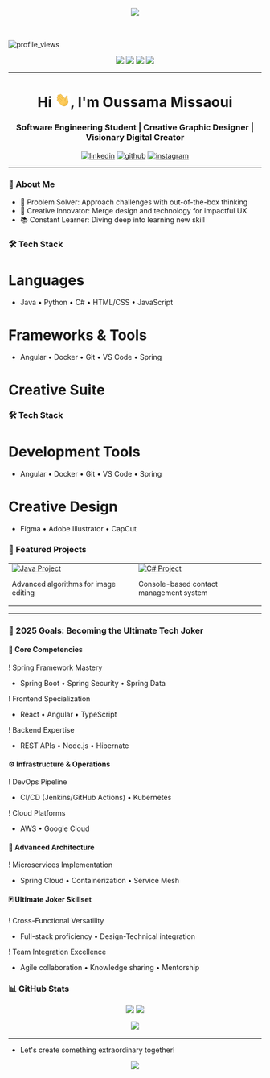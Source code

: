 <p align="center">
  <img src="https://github.com/user-attachments/assets/b7c7c463-e2d1-4084-8727-44da50bccee3" height="200">
</p>
<br>
<p align="left"> 
<img src="https://komarev.com/ghpvc/?username=OussamaMi01&color=brightgreen" alt="profile_views">
 </p>
 <p align="center">
<img src="https://img.shields.io/badge/Age-22-blue">
  <img src="https://img.shields.io/badge/Focus-Software%20Engineering-brightgreen">
  <img src="https://img.shields.io/badge/Lives-Tunisia-success">
  <img src="https://img.shields.io/badge/Languages-English%20%26%20French%20%26%20German-brightgreen">
</p>
<hr>
<h1 align="center">Hi <img src="https://raw.githubusercontent.com/ABSphreak/ABSphreak/master/gifs/Hi.gif" width="30px">, I'm Oussama Missaoui </h1>
<h3 align="center">Software Engineering Student | Creative Graphic Designer | Visionary Digital Creator </h3>
<p align="center">
<a href="https://www.linkedin.com/in/oussama-missaoui-a48589246/" target="blank"><img align="center" src="https://cdn-icons-png.flaticon.com/512/174/174857.png" alt="linkedin" height="30" width="30"></a>  
<a href="https://github.com/OussamaMi01" target="blank"><img align="center" src="https://cdn-icons-png.flaticon.com/512/25/25231.png" alt="github" height="30" width="30"></a>
<a href="https://www.instagram.com/os.design.tn/" target="blank"><img align="center" src="https://cdn-icons-png.flaticon.com/512/174/174855.png" alt="instagram" height="30" width="30"></a>
</p>
<hr>

### 🚀 About Me

+ 🌟 Problem Solver: Approach challenges with out-of-the-box thinking
+ 🎨 Creative Innovator: Merge design and technology for impactful UX
+ 📚 Constant Learner: Diving deep into learning new skill

### 🛠️ Tech Stack

# Languages
+ Java • Python • C# • HTML/CSS • JavaScript

# Frameworks & Tools
+ Angular • Docker • Git • VS Code • Spring

# Creative Suite
### 🛠️ Tech Stack

# Development Tools
+ Angular • Docker • Git • VS Code • Spring

# Creative Design
+ Figma • Adobe Illustrator • CapCut
### 🌟 Featured Projects
<div align="center"> <table> <tr> <td width="50%"> <a href="https://github.com/OussamaMi01/Java-Image-Processing"> <img src="https://img.shields.io/badge/📸-Java_Image_Processing-2ea44f?style=for-the-badge&logo=java" alt="Java Project"> </a> <p>Advanced algorithms for image editing</p> </td> <td width="50%"> <a href="https://github.com/OussamaMi01/Csharp-Contact-Manager"> <img src="https://img.shields.io/badge/📇-C%23_Contact_Manager-178600?style=for-the-badge&logo=c-sharp" alt="C# Project"> </a> <p>Console-based contact management system</p> </td> </tr> </table> </div> 

<hr>

### 🎯 2025 Goals: Becoming the Ultimate Tech Joker

#### 🌱 Core Competencies

! Spring Framework Mastery 
   - Spring Boot • Spring Security • Spring Data
     
! Frontend Specialization 
   - React • Angular • TypeScript
     
! Backend Expertise 
   - REST APIs • Node.js • Hibernate
     
#### ⚙️ Infrastructure & Operations

! DevOps Pipeline 
   - CI/CD (Jenkins/GitHub Actions) • Kubernetes
     
! Cloud Platforms 
   - AWS • Google Cloud
     
#### 🚀 Advanced Architecture

! Microservices Implementation 
   - Spring Cloud • Containerization • Service Mesh
     
#### 🃏 Ultimate Joker Skillset

! Cross-Functional Versatility 
   - Full-stack proficiency • Design-Technical integration
     
! Team Integration Excellence 
   - Agile collaboration • Knowledge sharing • Mentorship

### 📊 GitHub Stats
<p align="center"> <img src="https://github-readme-stats.vercel.app/api?username=OussamaMi01&show_icons=true&theme=radical&hide_border=true" width="400"> <img src="https://github-readme-stats.vercel.app/api/top-langs/?username=OussamaMi01&layout=compact&theme=radical&hide_border=true" width="350"> </p><p align="center"> <img src="https://github-profile-trophy.vercel.app/?username=OussamaMi01&theme=onedark&row=2&column=4&margin-w=15"> </p><hr>

- Let's create something extraordinary together!
<p align="center"> <img src="https://media.giphy.com/media/LmNwrBhejkK9EFP504/giphy.gif" width="200"> </p>
